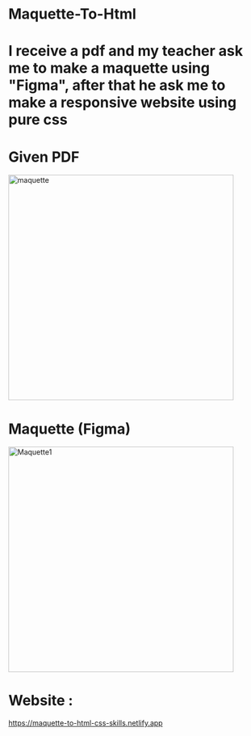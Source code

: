 # Maquette-To-Html

# I receive a pdf and my teacher ask me to make a maquette using "Figma", after that he ask me to make a  responsive website using pure css

# Given PDF

<img width="446" alt="maquette" src="https://user-images.githubusercontent.com/56839789/85950669-6fae9c00-b95e-11ea-95ee-63c6809a45be.jpg">

# Maquette (Figma)
<img width="446" alt="Maquette1" src="https://user-images.githubusercontent.com/56839789/85950859-991bf780-b95f-11ea-8182-3be896a52f24.png">


# Website :

https://maquette-to-html-css-skills.netlify.app


